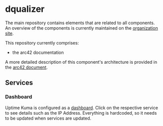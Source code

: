 # dqualizer
The main repository contains elements that are related to all components. An overview of the components is currently maintained on the [organization site](https://github.com/dqualizer).   

This repository currently comprises:
* the arc42 documentation

A more detailed description of this component's architecture is provided in the [arc42 document](https://github.com/dqualizer/dqualizer/tree/main/docs/asciidoc). 

## Services
### Dashboard

Uptime Kuma is configured as a [dashboard](http://localhost:3001). Click on the respective service to see details such as the IP Address. Everything is hardcoded, so it needs to be updated when services are updated. 